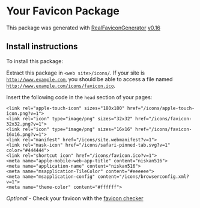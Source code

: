 # Your Favicon Package

This package was generated with [RealFaviconGenerator](https://realfavicongenerator.net/) [v0.16](https://realfavicongenerator.net/change_log#v0.16)

## Install instructions

To install this package:

Extract this package in <code>&lt;web site&gt;/icons/</code>. If your site is <code>http://www.example.com</code>, you should be able to access a file named <code>http://www.example.com/icons/favicon.ico</code>.

Insert the following code in the `head` section of your pages:

    <link rel="apple-touch-icon" sizes="180x180" href="/icons/apple-touch-icon.png?v=1">
    <link rel="icon" type="image/png" sizes="32x32" href="/icons/favicon-32x32.png?v=1">
    <link rel="icon" type="image/png" sizes="16x16" href="/icons/favicon-16x16.png?v=1">
    <link rel="manifest" href="/icons/site.webmanifest?v=1">
    <link rel="mask-icon" href="/icons/safari-pinned-tab.svg?v=1" color="#444444">
    <link rel="shortcut icon" href="/icons/favicon.ico?v=1">
    <meta name="apple-mobile-web-app-title" content="niskan516">
    <meta name="application-name" content="niskan516">
    <meta name="msapplication-TileColor" content="#eeeeee">
    <meta name="msapplication-config" content="/icons/browserconfig.xml?v=1">
    <meta name="theme-color" content="#ffffff">

*Optional* - Check your favicon with the [favicon checker](https://realfavicongenerator.net/favicon_checker)